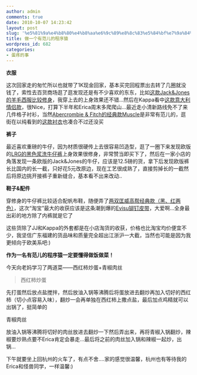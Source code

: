 ```yaml
---
author: admin
comments: true
date: 2010-10-07 14:23:42
layout: post
slug: '%e5%81%9a%e4%b8%80%e4%b8%aa%e6%9c%89%e8%8c%83%e5%84%bf%e7%9a%84%e7%a8%8b%e5%ba%8f%e7%8c%bf'
title: 做一个有范儿的程序猿
wordpress_id: 682
categories:
- 蛋疼的事
---
```


**衣服**

这次回家走的匆忙所以也就带了1K现金回家，基本买完回程票出去转了几圈就没钱了，索性去百货商场逛了逛发现还是有不少喜欢的东东，比如[这款Jack&Jones的羊毛西服比较修身](http://item.taobao.com/item.htm?id=7390757641)，我穿上去的上身效果还不错...然后在Kappa看中[这款意大利情侣款](http://item.taobao.com/item.htm?id=7229087661)，很Nice，打算下半年和Erica周末多爬爬山...最近走小清新路线免不了来几件格子衬衫，当然[Abercrombie & Fitch的经典款Muscle](http://item.taobao.com/item.htm?id=7429732148)是非常有范儿的，逛街在以纯看到的[这款衬衣](http://item.taobao.com/item.htm?id=7371813576)也凑合不过还没买

**裤子**

最近喜欢重磅的牛仔，因为材质很硬传上去很容易凹造型，逛了一圈下来发现欧版的[LRG的黑色浆洗牛仔裤](http://item.taobao.com/item.htm?id=3823344102)上身效果很修身，非常赞当即买下了，然后在一家小店的角落发现一条欧版的Jack&Jones的牛仔，应该是12.5磅的货，拿下后发现欧版裤长比国内的长一截，只好花5元改原边，现在工艺很成熟了，直接剪掉长的一截然后将原边挑开接裤子重新缝合，基本看不出来改动..

**鞋子&配件**

穿修身的牛仔裤比较适合配帆布鞋，随便弄了[两双匡威高帮经典款（黑、红两色）](http://item.taobao.com/item.htm?id=3114926231&is_b=1)，这次“淘宝”最大的收获应该是这条潮到爆的[Evisu铆钉皮带](http://item.taobao.com/item.htm?id=5266574503)，大爱啊...全身最出彩的地方除了内裤就是它了

这些货除了JJ和Kappa的外套都是在小店淘货的收获，价格也比淘宝均价便宜不少，我坚信广东福建的货品味和质量完全超出江浙沪一大截，当然也可能是因为我更倾向于欧美系吧:)

**作为一名有范儿的程序猿一定要懂得做饭做菜！**

今天向老妈学习了两道菜——西红柿炒蛋+青椒肉丝


> 西红柿炒蛋

先打蛋然后放点盐搅拌，然后放油入锅等沸腾后将蛋放进去翻炒再加入切好的西红柿（切小点容易入味），翻炒一会再单独在西红柿上撒点盐，最后加点鸡精就可以出锅了，挺简单的

青椒肉丝

放油入锅等沸腾将切好的肉丝放进去翻炒一下然后弄出来，再将青椒入锅翻炒，辣椒要炒熟点要不Erica肯定会暴走...最后将之前的肉丝加入锅和辣椒一起炒，出锅...


下午就要坐上回杭州的火车了，有点不舍....家的感觉很温馨，杭州也有等待我的Erica和怪兽同学，一样温馨:)
